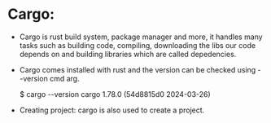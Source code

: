 # Cargo:

- Cargo is rust build system, package manager and more, it handles many tasks such as building code,
compiling, downloading the libs our code depends on and building libraries which are called depedencies.

- Cargo comes installed with rust and the version can be checked using --version cmd arg.

    $ cargo --version
    cargo 1.78.0 (54d8815d0 2024-03-26)

- Creating project: cargo is also used to create a project. 


